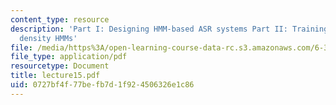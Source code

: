 ```yaml
---
content_type: resource
description: 'Part I: Designing HMM-based ASR systems Part II: Training continuous
  density HMMs'
file: /media/https%3A/open-learning-course-data-rc.s3.amazonaws.com/6-345-automatic-speech-recognition-spring-2003/0727bf4f77befb7d1f924506326e1c86_lecture15.pdf
file_type: application/pdf
resourcetype: Document
title: lecture15.pdf
uid: 0727bf4f-77be-fb7d-1f92-4506326e1c86
---
```

